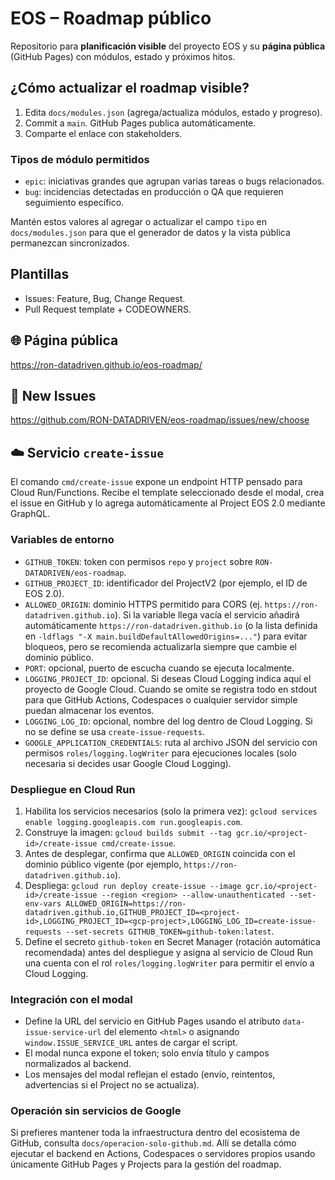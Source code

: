 # EOS – Roadmap público

Repositorio para **planificación visible** del proyecto EOS y su **página pública** (GitHub Pages) con módulos, estado y próximos hitos.

## ¿Cómo actualizar el roadmap visible?
1. Edita `docs/modules.json` (agrega/actualiza módulos, estado y progreso).
2. Commit a `main`. GitHub Pages publica automáticamente.
3. Comparte el enlace con stakeholders.

### Tipos de módulo permitidos
- `epic`: iniciativas grandes que agrupan varias tareas o bugs relacionados.
- `bug`: incidencias detectadas en producción o QA que requieren seguimiento específico.

Mantén estos valores al agregar o actualizar el campo `tipo` en `docs/modules.json` para que el generador de datos y la vista pública permanezcan sincronizados.

## Plantillas
- Issues: Feature, Bug, Change Request.
- Pull Request template + CODEOWNERS.

## 🌐 Página pública
https://ron-datadriven.github.io/eos-roadmap/

## 🔧 New Issues
https://github.com/RON-DATADRIVEN/eos-roadmap/issues/new/choose

## ☁️ Servicio `create-issue`
El comando `cmd/create-issue` expone un endpoint HTTP pensado para Cloud Run/Functions. Recibe el template seleccionado desde el modal, crea el issue en GitHub y lo agrega automáticamente al Project EOS 2.0 mediante GraphQL.

### Variables de entorno
- `GITHUB_TOKEN`: token con permisos `repo` y `project` sobre `RON-DATADRIVEN/eos-roadmap`.
- `GITHUB_PROJECT_ID`: identificador del ProjectV2 (por ejemplo, el ID de EOS 2.0).
- `ALLOWED_ORIGIN`: dominio HTTPS permitido para CORS (ej. `https://ron-datadriven.github.io`). Si la variable llega vacía el servicio
  añadirá automáticamente `https://ron-datadriven.github.io` (o la lista definida en `-ldflags "-X main.buildDefaultAllowedOrigins=..."`)
  para evitar bloqueos, pero se recomienda actualizarla siempre que cambie el dominio público.
- `PORT`: opcional, puerto de escucha cuando se ejecuta localmente.
- `LOGGING_PROJECT_ID`: opcional. Si deseas Cloud Logging indica aquí el proyecto de Google Cloud. Cuando se omite se registra todo en stdout para que GitHub Actions, Codespaces o cualquier servidor simple puedan almacenar los eventos.
- `LOGGING_LOG_ID`: opcional, nombre del log dentro de Cloud Logging. Si no se define se usa `create-issue-requests`.
- `GOOGLE_APPLICATION_CREDENTIALS`: ruta al archivo JSON del servicio con permisos `roles/logging.logWriter` para ejecuciones locales (solo necesaria si decides usar Google Cloud Logging).

### Despliegue en Cloud Run
1. Habilita los servicios necesarios (solo la primera vez): `gcloud services enable logging.googleapis.com run.googleapis.com`.
2. Construye la imagen: `gcloud builds submit --tag gcr.io/<project-id>/create-issue cmd/create-issue`.
3. Antes de desplegar, confirma que `ALLOWED_ORIGIN` coincida con el dominio público vigente (por ejemplo, `https://ron-datadriven.github.io`).
4. Despliega: `gcloud run deploy create-issue --image gcr.io/<project-id>/create-issue --region <region> --allow-unauthenticated --set-env-vars ALLOWED_ORIGIN=https://ron-datadriven.github.io,GITHUB_PROJECT_ID=<project-id>,LOGGING_PROJECT_ID=<gcp-project>,LOGGING_LOG_ID=create-issue-requests --set-secrets GITHUB_TOKEN=github-token:latest`.
5. Define el secreto `github-token` en Secret Manager (rotación automática recomendada) antes del despliegue y asigna al servicio de Cloud Run una cuenta con el rol `roles/logging.logWriter` para permitir el envío a Cloud Logging.

### Integración con el modal
- Define la URL del servicio en GitHub Pages usando el atributo `data-issue-service-url` del elemento `<html>` o asignando `window.ISSUE_SERVICE_URL` antes de cargar el script.
- El modal nunca expone el token; solo envía título y campos normalizados al backend.
- Los mensajes del modal reflejan el estado (envío, reintentos, advertencias si el Project no se actualiza).

### Operación sin servicios de Google
Si prefieres mantener toda la infraestructura dentro del ecosistema de GitHub, consulta `docs/operacion-solo-github.md`. Allí se detalla cómo ejecutar el backend en Actions, Codespaces o servidores propios usando únicamente GitHub Pages y Projects para la gestión del roadmap.

